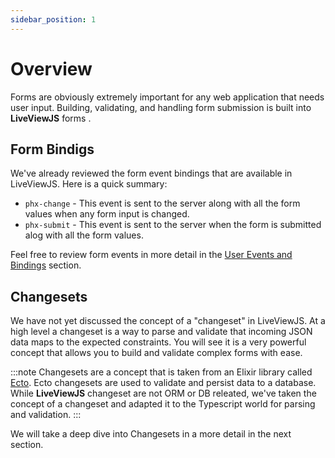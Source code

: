 ```yaml
---
sidebar_position: 1
---
```


# Overview

Forms are obviously extremely important for any web application that needs user input. Building, validating, and handling form submission is built into **LiveViewJS** forms .

## Form Bindigs
We've already reviewed the form event bindings that are available in LiveViewJS.  Here is a quick summary:

* `phx-change` - This event is sent to the server along with all the form values when any form input is changed.  
* `phx-submit` - This event is sent to the server when the form is submitted alog with all the form values.  

Feel free to review form events in more detail in the [User Events and Bindings](/docs/06-user-events-slash-bindings) section.

## Changesets
We have not yet discussed the concept of a "changeset" in LiveViewJS.  At a high level a changeset is a way to parse and validate that incoming JSON data maps to the expected constraints. You will see it is a very powerful concept that allows you to build and validate complex forms with ease.

:::note
  Changesets are a concept that is taken from an Elixir library called [Ecto](https://hexdocs.pm/ecto/Ecto.Changeset.html).  Ecto changesets are used to validate and persist data to a database. While **LiveViewJS** changeset are not ORM or DB releated, we've taken the concept of a changeset and adapted it to the Typescript world for parsing and validation.
:::

We will take a deep dive into Changesets in a more detail in the next section.

